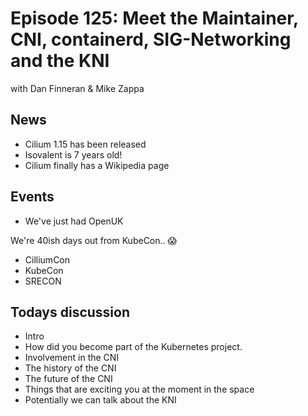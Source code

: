 # Episode 125: Meet the Maintainer, CNI, containerd, SIG-Networking and the KNI

with Dan Finneran & Mike Zappa

## News

- Cilium 1.15 has been released
- Isovalent is 7 years old!
- Cilium finally has a Wikipedia page

## Events

- We've just had OpenUK


We're 40ish days out from KubeCon.. 😱

- CilliumCon
- KubeCon
- SRECON


## Todays discussion

* Intro
* How did you become part of the Kubernetes project.
* Involvement in the CNI
* The history of the CNI
* The future of the CNI
* Things that are exciting you at the moment in the space
* Potentially we can talk about the KNI
